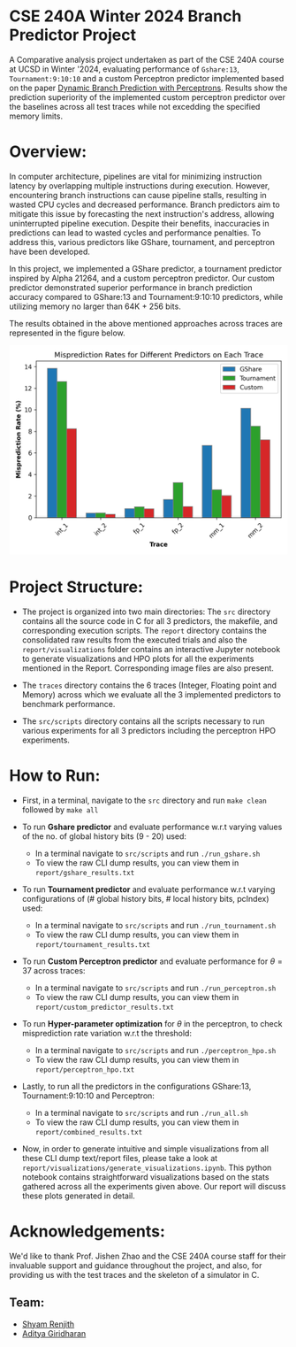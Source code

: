 # CSE 240A Winter 2024 Branch Predictor Project

A Comparative analysis project undertaken as part of the CSE 240A course at UCSD in Winter '2024, evaluating performance of ``Gshare:13``, ``Tournament:9:10:10`` and a custom Perceptron predictor implemented based on the paper [Dynamic Branch Prediction with Perceptrons](https://www.cs.utexas.edu/~lin/papers/hpca01.pdf). Results show the prediction superiority of the implemented custom perceptron predictor over the baselines across all test traces while not excedding the specified memory limits. 

# Overview:

In computer architecture, pipelines are vital for minimizing instruction latency by overlapping multiple instructions during execution. However, encountering branch instructions can cause pipeline stalls, resulting in wasted CPU cycles and decreased performance. Branch predictors aim to mitigate this issue by forecasting the next instruction's address, allowing uninterrupted pipeline execution. Despite their benefits, inaccuracies in predictions can lead to wasted cycles and performance penalties. To address this, various predictors like GShare, tournament, and perceptron have been developed. 

In this project, we implemented a GShare predictor, a tournament predictor inspired by Alpha 21264, and a custom perceptron predictor. Our custom predictor demonstrated superior performance in branch prediction accuracy compared to GShare:13 and Tournament:9:10:10 predictors, while utilizing memory no larger than 64K + 256 bits.

The results obtained in the above mentioned approaches across traces are represented in the figure below. 

![performanceAll](./report/visualizations/imgs/resultsAll.png)

# Project Structure: 

* The project is organized into two main directories: The ``src`` directory contains all the source code in C for all 3 predictors, the makefile, and corresponding execution scripts. The ``report`` directory contains the consolidated raw results from the executed trials and also the ``report/visualizations`` folder contains an interactive Jupyter notebook to generate visualizations and HPO plots for all the experiments mentioned in the Report. Corresponding image files are also present. 

* The ``traces`` directory contains the 6 traces (Integer, Floating point and Memory) across which we evaluate all the 3 implemented predictors to benchmark performance. 

* The ``src/scripts`` directory contains all the scripts necessary to run various experiments for all 3 predictors including the perceptron HPO experiments. 

# How to Run:

* First, in a terminal, navigate to the ``src`` directory and run ``make clean`` followed by ``make all``
* To run **Gshare predictor** and evaluate performance w.r.t varying values of the no. of global history bits (9 - 20) used: 
    - In a terminal navigate to ``src/scripts`` and run ``./run_gshare.sh``
    - To view the raw CLI dump results, you can view them in ``report/gshare_results.txt``
* To run **Tournament predictor** and evaluate performance w.r.t varying configurations of (# global history bits, # local history bits, pcIndex) used: 
    - In a terminal navigate to ``src/scripts`` and run ``./run_tournament.sh``
    - To view the raw CLI dump results, you can view them in ``report/tournament_results.txt``
* To run **Custom Perceptron predictor** and evaluate performance for $\theta = 37$ across traces: 
    - In a terminal navigate to ``src/scripts`` and run ``./run_perceptron.sh``
    - To view the raw CLI dump results, you can view them in ``report/custom_predictor_results.txt``
* To run **Hyper-parameter optimization** for $\theta$ in the perceptron, to check misprediction rate variation w.r.t the threshold:
     - In a terminal navigate to ``src/scripts`` and run ``./perceptron_hpo.sh``
     - To view the raw CLI dump results, you can view them in ``report/perceptron_hpo.txt``
* Lastly, to run all the predictors in the configurations GShare:13, Tournament:9:10:10 and Perceptron:
     - In a terminal navigate to ``src/scripts`` and run ``./run_all.sh``
     - To view the raw CLI dump results, you can view them in ``report/combined_results.txt``


* Now, in order to generate intuitive and simple visualizations from all these CLI dump text/report files, please take a look at ``report/visualizations/generate_visualizations.ipynb``. This python notebook contains straightforward visualizations based on the stats gathered across all the experiments given above. Our report will discuss these plots generated in detail. 

# Acknowledgements:

We'd like to thank Prof. Jishen Zhao and the CSE 240A course staff for their invaluable support and guidance throughout the project, and also, for providing us with the test traces and the skeleton of a simulator in C.

## Team: 

- [Shyam Renjith](mailto:srenjith@ucsd.edu)
- [Aditya Giridharan](mailto:agiridharan@ucsd.edu)